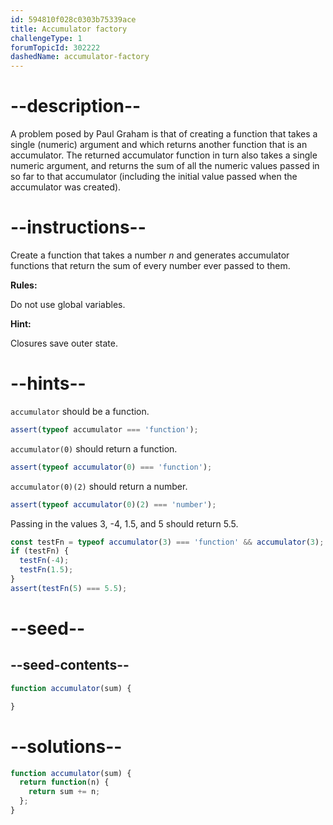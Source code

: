 ```yaml
---
id: 594810f028c0303b75339ace
title: Accumulator factory
challengeType: 1
forumTopicId: 302222
dashedName: accumulator-factory
---
```


# --description--

A problem posed by Paul Graham is that of creating a function that takes a single (numeric) argument and which returns another function that is an accumulator. The returned accumulator function in turn also takes a single numeric argument, and returns the sum of all the numeric values passed in so far to that accumulator (including the initial value passed when the accumulator was created).

# --instructions--

Create a function that takes a number $n$ and generates accumulator functions that return the sum of every number ever passed to them.

**Rules:**

Do not use global variables.

**Hint:**

Closures save outer state.

# --hints--

`accumulator` should be a function.

```js
assert(typeof accumulator === 'function');
```

`accumulator(0)` should return a function.

```js
assert(typeof accumulator(0) === 'function');
```

`accumulator(0)(2)` should return a number.

```js
assert(typeof accumulator(0)(2) === 'number');
```

Passing in the values 3, -4, 1.5, and 5 should return 5.5.

```js
const testFn = typeof accumulator(3) === 'function' && accumulator(3);
if (testFn) {
  testFn(-4);
  testFn(1.5);
}
assert(testFn(5) === 5.5);
```

# --seed--

## --seed-contents--

```js
function accumulator(sum) {

}
```

# --solutions--

```js
function accumulator(sum) {
  return function(n) {
    return sum += n;
  };
}
```
